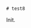                                                                                                                       # test8

Init.
